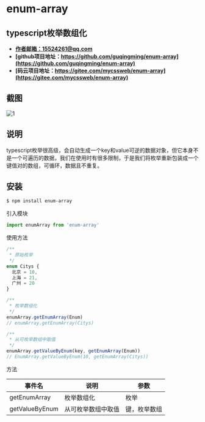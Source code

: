 # enum-array

## typescript枚举数组化

- **[作者邮箱：15524261@qq.com](mailto:15524261@qq.com)**
- **[github项目地址：https://github.com/guqingming/enum-array](https://github.com/guqingming/enum-array)**
- **[码云项目地址：https://gitee.com/mycssweb/enum-array](https://gitee.com/mycssweb/enum-array)**

## 截图

![1](https://gitee.com/mycssweb/enum-array/raw/master/docs/1.png)

## 说明

typescript枚举很高级，会自动生成一个key和value可逆的数据对象，但它本身不是一个可遍历的数据，我们在使用时有很多限制，于是我们将枚举重新包装成一个键值对的数组，可循环，数据且不重复。

## 安装

```bash
$ npm install enum-array
```

引入模块

```js
import enumArray from 'enum-array'
```

使用方法

```js
/**
 * 原始枚举
 */
enum Citys {
  北京 = 10,
  上海 = 21,
  广州 = 20
}

/**
 * 枚举数组化
 */
enumArray.getEnumArray(Enum)
// enumArray.getEnumArray(Citys)

/**
 * 从可枚举数组中取值
 */
enumArray.getValueByEnum(key, getEnumArray(Enum))
// EnumArray.getValueByEnum(10, getEnumArray(Citys))
```

方法

| 事件名 | 说明                   | 参数 |
| ------ | ---------------------- | ---- |
| getEnumArray  | 枚举数组化 | 枚举    |
| getValueByEnum  | 从可枚举数组中取值 | 键，枚举数组    |
